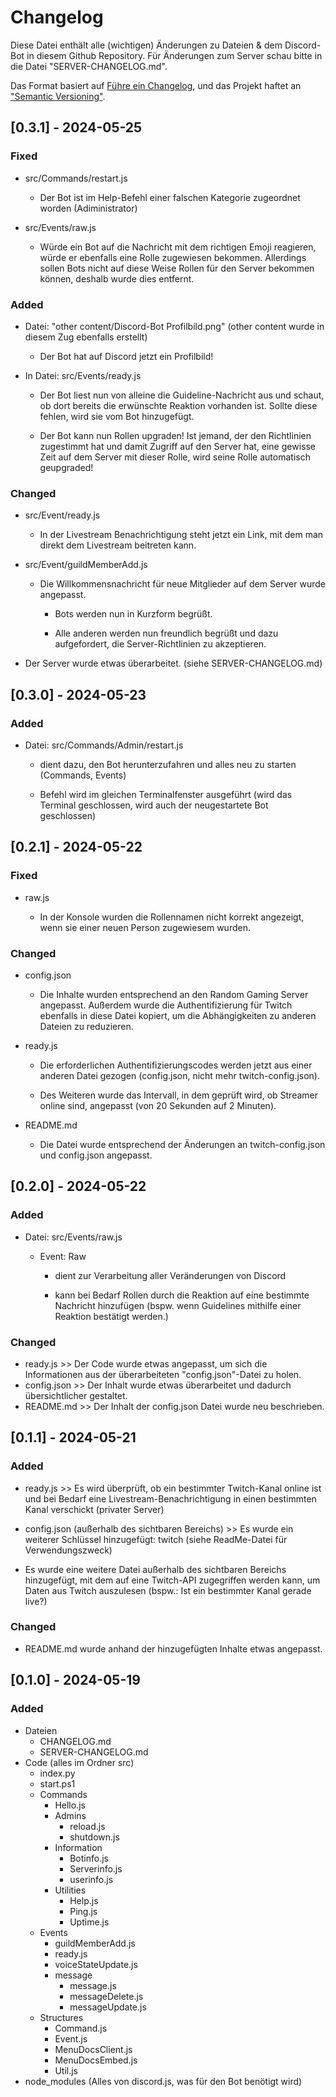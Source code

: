 # Changelog

Diese Datei enthält alle (wichtigen) Änderungen zu Dateien & dem Discord-Bot in diesem Github Repository. Für Änderungen zum Server schau bitte in die Datei "SERVER-CHANGELOG.md".

Das Format basiert auf [Führe ein Changelog](https://keepachangelog.com/en/1.1.0/),
und das Projekt haftet an ["Semantic Versioning"](https://semver.org/spec/v2.0.0.html).

## [0.3.1] - 2024-05-25

### Fixed

- src/Commands/restart.js
  
  - Der Bot ist im Help-Befehl einer falschen Kategorie zugeordnet worden (Adiministrator)

- src/Events/raw.js
  
  - Würde ein Bot auf die Nachricht mit dem richtigen Emoji reagieren, würde er ebenfalls eine Rolle zugewiesen bekommen. Allerdings sollen Bots nicht auf diese Weise Rollen für den Server bekommen können, deshalb wurde dies entfernt.

### Added

- Datei: "other content/Discord-Bot Profilbild.png" (other content wurde in diesem Zug ebenfalls erstellt)
  
  - Der Bot hat auf Discord jetzt ein Profilbild!

- In Datei: src/Events/ready.js
  
  - Der Bot liest nun von alleine die Guideline-Nachricht aus und schaut, ob dort bereits die erwünschte Reaktion vorhanden ist. Sollte diese fehlen, wird sie vom Bot hinzugefügt.
  
  - Der Bot kann nun Rollen upgraden! Ist jemand, der den Richtlinien zugestimmt hat und damit Zugriff auf den Server hat, eine gewisse Zeit auf dem Server mit dieser Rolle, wird seine Rolle automatisch geupgraded!

### Changed

- src/Event/ready.js
  
  - In der Livestream Benachrichtigung steht jetzt ein Link, mit dem man direkt dem Livestream beitreten kann.

- src/Event/guildMemberAdd.js
  
  - Die Willkommensnachricht für neue Mitglieder auf dem Server wurde angepasst.
    
    - Bots werden nun in Kurzform begrüßt.
    
    - Alle anderen werden nun freundlich begrüßt und dazu aufgefordert, die Server-Richtlinien zu akzeptieren.

- Der Server wurde etwas überarbeitet. (siehe SERVER-CHANGELOG.md)

## [0.3.0] - 2024-05-23

### Added

- Datei: src/Commands/Admin/restart.js
  
  - dient dazu, den Bot herunterzufahren und alles neu zu starten (Commands, Events)
  
  - Befehl wird im gleichen Terminalfenster ausgeführt (wird das Terminal geschlossen, wird auch der neugestartete Bot geschlossen)

## [0.2.1] - 2024-05-22

### Fixed

- raw.js 
  
  - In der Konsole wurden die Rollennamen nicht korrekt angezeigt, wenn sie einer neuen Person zugewiesem wurden.

### Changed

- config.json
  
  - Die Inhalte wurden entsprechend an den Random Gaming Server angepasst. Außerdem wurde die Authentifizierung für Twitch ebenfalls in diese Datei kopiert, um die Abhängigkeiten zu anderen Dateien zu reduzieren.

- ready.js 
  
  - Die erforderlichen Authentifizierungscodes werden jetzt aus einer anderen Datei gezogen (config.json, nicht mehr twitch-config.json).
  
  - Des Weiteren wurde das Intervall, in dem geprüft wird, ob Streamer online sind, angepasst (von 20 Sekunden auf 2 Minuten).

- README.md 
  
  - Die Datei wurde entsprechend der Änderungen an twitch-config.json und config.json angepasst.

## [0.2.0] - 2024-05-22

### Added

- Datei: src/Events/raw.js
  
  - Event: Raw
    
    - dient zur Verarbeitung aller Veränderungen von Discord
    
    - kann bei Bedarf Rollen durch die Reaktion auf eine bestimmte Nachricht hinzufügen (bspw. wenn Guidelines mithilfe einer Reaktion bestätigt werden.)

### Changed

- ready.js >> Der Code wurde etwas angepasst, um sich die Informationen aus der überarbeiteten "config.json"-Datei zu holen.
- config.json >> Der Inhalt wurde etwas überarbeitet und dadurch übersichtlicher gestaltet.
- README.md >> Der Inhalt der config.json Datei wurde neu beschrieben.

## [0.1.1] - 2024-05-21

### Added

- ready.js >> Es wird überprüft, ob ein bestimmter Twitch-Kanal online ist und bei Bedarf eine Livestream-Benachrichtigung in einen bestimmten Kanal verschickt (privater Server)

- config.json (außerhalb des sichtbaren Bereichs) >> Es wurde ein weiterer Schlüssel hinzugefügt: twitch (siehe ReadMe-Datei für Verwendungszweck)

- Es wurde eine weitere Datei außerhalb des sichtbaren Bereichs hinzugefügt, mit dem auf eine Twitch-API zugegriffen werden kann, um Daten aus Twitch auszulesen (bspw.: Ist ein bestimmter Kanal gerade live?)

### Changed

- README.md wurde anhand der hinzugefügten Inhalte etwas angepasst.

## [0.1.0] - 2024-05-19

### Added

- Dateien
  - CHANGELOG.md
  - SERVER-CHANGELOG.md
- Code (alles im Ordner src)
  - index.py
  - start.ps1
  - Commands
    - Hello.js
    - Admins
      - reload.js
      - shutdown.js
    - Information
      - Botinfo.js
      - Serverinfo.js
      - userinfo.js
    - Utilities
      - Help.js
      - Ping.js
      - Uptime.js
  - Events
    - guildMemberAdd.js
    - ready.js
    - voiceStateUpdate.js
    - message
      - message.js
      - messageDelete.js
      - messageUpdate.js
  - Structures
    - Command.js
    - Event.js
    - MenuDocsClient.js
    - MenuDocsEmbed.js
    - Util.js
- node_modules (Alles von discord.js, was für den Bot benötigt wird)
